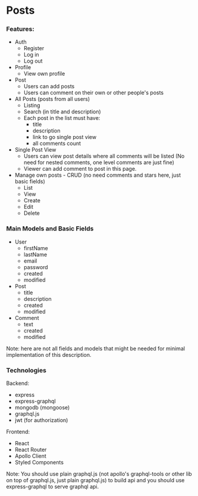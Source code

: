 # Posts

### Features:

* Auth
  - Register
  - Log in
  - Log out
* Profile
  - View own profile
* Post
  - Users can add posts
  - Users can comment on their own or other people's posts
* All Posts (posts from all users)
  - Listing
  - Search (in title and description)
  - Each post in the list must have:
    * title
    * description
    * link to go single post view
    * all comments count
* Single Post View
  - Users can view post details where all comments will be listed (No need for nested comments, one level comments are just fine)
  - Viewer can add comment to post in this page.
* Manage own posts - CRUD (no need comments and stars here, just basic fields)
  - List
  - View 
  - Create
  - Edit
  - Delete

### Main Models and Basic Fields

* User
  - firstName
  - lastName
  - email
  - password
  - created
  - modified
* Post
  - title
  - description
  - created
  - modified
* Comment
  - text
  - created
  - modified

Note: here are not all fields and models that might be needed for minimal implementation of this description.

### Technologies

Backend:
* express
* express-graphql
* mongodb (mongoose)
* graphql.js
* jwt (for authorization)

Frontend:
* React
* React Router
* Apollo Client
* Styled Components

Note: You should use plain graphql.js (not apollo's graphql-tools or other lib on top of graphql.js, just plain graphql.js) to build api and you should use express-graphql to serve graphql api.
